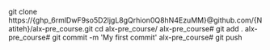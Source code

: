 git clone https://{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}@github.com/{Natiteh}/alx-pre_course.git
cd alx-pre_course/
alx-pre_course# git add .
alx-pre_course# git commit -m 'My first commit'
alx-pre_course# git push 

